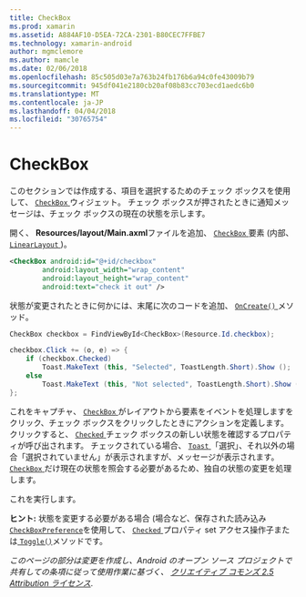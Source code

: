 ```yaml
---
title: CheckBox
ms.prod: xamarin
ms.assetid: A884AF10-D5EA-72CA-2301-B80CEC7FFBE7
ms.technology: xamarin-android
author: mgmclemore
ms.author: mamcle
ms.date: 02/06/2018
ms.openlocfilehash: 85c505d03e7a763b24fb176b6a94c0fe43009b79
ms.sourcegitcommit: 945df041e2180cb20af08b83cc703ecd1aedc6b0
ms.translationtype: MT
ms.contentlocale: ja-JP
ms.lasthandoff: 04/04/2018
ms.locfileid: "30765754"
---
```

# <a name="checkbox"></a>CheckBox

このセクションでは作成する、項目を選択するためのチェック ボックスを使用して、 [ `CheckBox` ](https://developer.xamarin.com/api/type/Android.Widget.CheckBox)ウィジェット。 チェック ボックスが押されたときに通知メッセージは、チェック ボックスの現在の状態を示します。

開く、 **Resources/layout/Main.axml**ファイルを追加、 [ `CheckBox` ](https://developer.xamarin.com/api/type/Android.Widget.CheckBox/)要素 (内部、 [ `LinearLayout` ](https://developer.xamarin.com/api/type/Android.Widget.LinearLayout))。

```xml
<CheckBox android:id="@+id/checkbox"
        android:layout_width="wrap_content"
        android:layout_height="wrap_content"
        android:text="check it out" />
```

状態が変更されたときに何かには、末尾に次のコードを追加、 [ `OnCreate()` ](https://developer.xamarin.com/api/member/Android.App.Activity.OnCreate/p/Android.OS.Bundle/Android.OS.PersistableBundle)メソッド。

```csharp
CheckBox checkbox = FindViewById<CheckBox>(Resource.Id.checkbox);

checkbox.Click += (o, e) => {
    if (checkbox.Checked)
        Toast.MakeText (this, "Selected", ToastLength.Short).Show ();
    else
        Toast.MakeText (this, "Not selected", ToastLength.Short).Show ();
};
```

これをキャプチャ、 [ `CheckBox` ](https://developer.xamarin.com/api/type/Android.Widget.CheckBox/)がレイアウトから要素をイベントを処理しますをクリック、チェック ボックスをクリックしたときにアクションを定義します。 クリックすると、 [ `Checked` ](https://developer.xamarin.com/api/property/Android.Widget.CompoundButton.Checked/)チェック ボックスの新しい状態を確認するプロパティが呼び出されます。 チェックされている場合、 [ `Toast` ](https://developer.xamarin.com/api/type/Android.Widget.Toast/) 「選択」、それ以外の場合「選択されていません」が表示されますが、メッセージが表示されます。 [ `CheckBox` ](https://developer.xamarin.com/api/type/Android.Widget.CheckBox/)だけ現在の状態を照会する必要があるため、独自の状態の変更を処理します。

これを実行します。

**ヒント:** 状態を変更する必要がある場合 (場合など、保存された読み込み[ `CheckBoxPreference`](https://developer.xamarin.com/api/type/Android.Preferences.CheckBoxPreference)を使用して、 [ `Checked` ](https://developer.xamarin.com/api/property/Android.Widget.CompoundButton.Checked)プロパティ set アクセス操作子または[ `Toggle()`](https://developer.xamarin.com/api/member/Android.Widget.CompoundButton.Toggle)メソッドです。

*このページの部分は変更を作成し、Android のオープン ソース プロジェクトで共有しての条項に従って使用作業に基づく、*
[*クリエイティブ コモンズ 2.5 Attribution ライセンス*](http://creativecommons.org/licenses/by/2.5/).

